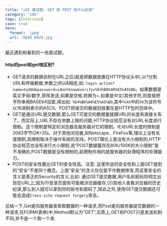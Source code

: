 ```yaml
---
title: "iOS 面试题: GET 和 POST 有什么区别"
category: "iOS"
tags: [Interview]
cave: true
hero:
  format: 'jpeg'
  url: 'HERO_0029.jpg'
---
```

最近遇到和看到的一些面试题。

#### http的post和get啥区别?

* GET请求的数据会附在URL之后(就是把数据放置在HTTP协议头中),以?分割URL和传输数据,参数之间以&相连,如: `login.action?name=hyddd&password=idontknow&verify=%E4%BD%A0%E5%A5%BD`。如果数据是英文字母/数字,原样发送,如果是空格,转换为+,如果是中文/其他字符,则直接把字符串用BASE64加密,得出如: `%E4%BD%A0%E5%A5%BD`,其中`％XX`中的`XX`为该符号以16进制表示的ASCII。POST把提交的数据则放置在是HTTP包的包体中。
* GET是通过URL提交数据,那么GET可提交的数据量就跟URL的长度有直接关系了。而实际上,URL不存在参数上限的问题,HTTP协议规范没有对URL长度进行限制。这个限制是特定的浏览器及服务器对它的限制。IE对URL长度的限制是2083字节(2K+35)。对于其他浏览器,如Netscape、FireFox等,理论上没有长度限制,其限制取决于操作系统的支持。POST理论上是没有大小限制的,HTTP协议规范也没有进行大小限制,说“POST数据量存在80K/100K的大小限制”是不准确的,POST数据是没有限制的,起限制作用的是服务器的处理程序的处理能力。
* POST的安全性要比GET的安全性高。注意: 这里所说的安全性和上面GET提到的“安全”不是同个概念。上面“安全”的含义仅仅是不作数据修改,而这里安全的含义是真正的Security的含义,比如: 通过GET提交数据,用户名和密码将明文出现在URL上,因为(1)登录页面有可能被浏览器缓存,(2)其他人查看浏览器的历史纪录,那么别人就可以拿到你的账号和密码了,除此之外,使用GET提交数据还可能会造成`Cross-site request forgery`攻击。

总结一下,Get是向服务器发索取数据的一种请求,而Post是向服务器提交数据的一种请求,在FORM(表单)中,Method默认为"GET",实质上,GET和POST只是发送机制不同,并不是一个取一个发.
